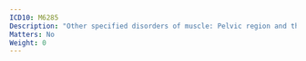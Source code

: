 ```yaml
---
ICD10: M6285
Description: "Other specified disorders of muscle: Pelvic region and thigh"
Matters: No
Weight: 0
---
```

